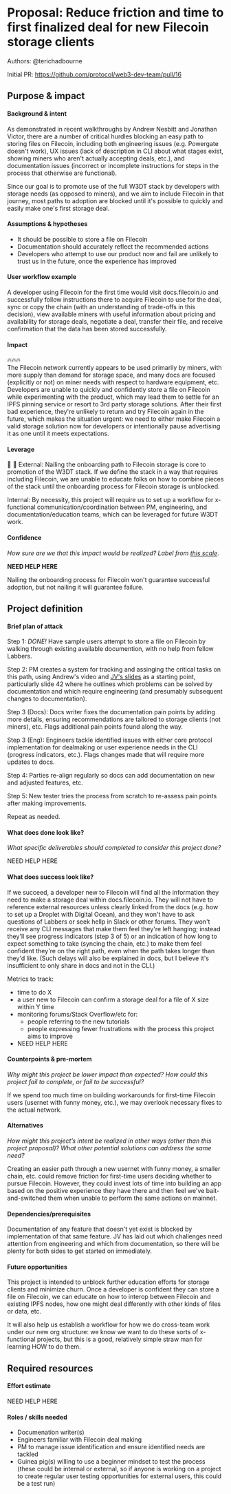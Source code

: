 # Proposal: Reduce friction and time to first finalized deal for new Filecoin storage clients

Authors: @terichadbourne

Initial PR: https://github.com/protocol/web3-dev-team/pull/16 <!-- Reference the PR first proposing this document. Oooh, self-reference! -->

<!--
This template is for a proposal/brief/pitch for a significant project to be undertaken by a Web3 Dev project team.
The goal of project proposals is to help us decide which work to take on, which things are more valuable than other things.
-->
<!--
A proposal should contain enough detail for others to understand how this project contributes to our team’s mission of product-market fit
for our unified stack of protocols, what is included in scope of the project, where to get started if a project team were to take this on,
and any other information relevant for prioritizing this project against others.
It does not need to describe the work in much detail. Most technical design and planning would take place after a proposal is adopted.
Good project scope aims for ~3-5 engineers for 1-3 months (though feel free to suggest larger-scoped projects anyway). 
Projects do not include regular day-to-day maintenance and improvement work, e.g. on testing, tooling, validation, code clarity, refactors for future capability, etc.
-->
<!--
For ease of discussion in PRs, consider breaking lines after every sentence or long phrase.
-->

## Purpose &amp; impact 
#### Background &amp; intent
As demonstrated in recent walkthroughs by Andrew Nesbitt and Jonathan Victor, there are a number of critical hurdles blocking an easy path to storing files on Filecoin, including both engineering issues (e.g. Powergate doesn't work), UX issues (lack of description in CLI about what stages exist, showing miners who aren't actually accepting deals, etc.), and documentation issues (incorrect or incomplete instructions for steps in the process that otherwise are functional).

Since our goal is to promote use of the full W3DT stack by developers with storage needs (as opposed to miners), and we aim to include Filecoin in that journey, most paths to adoption are blocked until it's possible to quickly and easily make one's first storage deal. 

#### Assumptions &amp; hypotheses
- It should be possible to store a file on Filecoin
- Documentation should accurately reflect the recommended actions
- Developers who attempt to use our product now and fail are unlikely to trust us in the future, once the experience has improved

#### User workflow example
A developer using Filecoin for the first time would visit docs.filecoin.io and successfully follow instructions there to acquire Filecoin to use for the deal, sync or copy the chain (with an understanding of trade-offs in this decision), view available miners with useful information about pricing and availability for storage deals, negotiate a deal, transfer their file, and receive confirmation that the data has been stored successfully. 

#### Impact
🔥🔥🔥  
The Filecoin network currently appears to be used primarily by miners, with more supply than demand for storage space, and many docs are focused (explicitly or not) on miner needs with respect to hardware equipment, etc. Developers are unable to quickly and confidently store a file on Filecoin while experimenting with the product, which may lead them to settle for an IPFS pinning service or resort to 3rd party storage solutions. After their first bad experience, they're unlikely to return and try Filecoin again in the future, which makes the situation urgent: we need to either make Filecoin a valid storage solution now for developers or intentionally pause advertising it as one until it meets expectations.

#### Leverage
🎯 🎯 
External: Nailing the onboarding path to Filecoin storage is core to promotion of the W3DT stack. If we define the stack in a way that requires including Filecoin, we are unable to educate folks on how to combine pieces of the stack until the onboarding process for Filecoin storage is unblocked. 

Internal:  By necessity, this project will require us to set up a workflow for x-functional communication/coordination between PM, engineering, and documentation/education teams, which can be leveraged for future W3DT work.


#### Confidence
_How sure are we that this impact would be realized? Label from [this scale](https://medium.com/@nimay/inside-product-introduction-to-feature-priority-using-ice-impact-confidence-ease-and-gist-5180434e5b15)_.

**NEED HELP HERE**

Nailing the onboarding process for Filecoin won't guarantee successful adoption, but not nailing it will guarantee failure. 

## Project definition
#### Brief plan of attack

Step 1: _DONE!_ Have sample users attempt to store a file on Filecoin by walking through existing available documention, with no help from fellow Labbers. 

Step 2: PM creates a system for tracking and assinging the critical tasks on this path, using Andrew's video and [JV's slides](https://docs.google.com/presentation/d/1UbO7LKo47KTZcPL8xK41ubFEZwJ7MeFnnAT0_y1yIII/edit?usp=sharing) as a starting point, particularly slide 42 where he outlines which problems can be solved by documentation and which require engineering (and presumably subsequent changes to documentation).

Step 3 (Docs): Docs writer fixes the documentation pain points by adding more details, ensuring recommendations are tailored to storage clients (not miners), etc. Flags additional pain points found along the way. 

Step 3 (Eng): Engineers tackle identified issues with either core protocol implementation for dealmaking or user experience needs in the CLI (progress indicators, etc.). Flags changes made that will require more updates to docs.

Step 4: Parties re-align regularly so docs can add documentation on new and adjusted features, etc. 

Step 5: New tester tries the process from scratch to re-assess pain points after making improvements.

Repeat as needed.


#### What does done look like?
_What specific deliverables should completed to consider this project done?_

NEED HELP HERE

####  What does success look like?

If we succeed, a developer new to Filecoin will find all the information they need to make a storage deal within docs.filecoin.io. They will not have to reference external resources unless clearly linked from the docs (e.g. how to set up a Droplet with Digital Ocean), and they won't have to ask questions of Labbers or seek hellp in Slack or other forums. They won't receive any CLI messages that make them feel they're left hanging; instead they'll see progress indicators (step 3 of 5) or an indication of how long to expect something to take (syncing the chain, etc.) to make them feel confident they're on the right path, even when the path takes longer than they'd like. (Such delays will also be explained in docs, but I believe it's insufficient to only share in docs and not in the CLI.) 

Metrics to track:
- time to do X 
- a user new to Filecoin can confirm a storage deal for a file of X size within Y time
- monitoring forums/Stack Overflow/etc for: 
    -  people referring to the new tutorials
    -  people expressing fewer frustrations with the process this project aims to improve
- NEED HELP HERE 

#### Counterpoints &amp; pre-mortem
_Why might this project be lower impact than expected? How could this project fail to complete, or fail to be successful?_

If we spend too much time on building workarounds for first-time Filecoin users (usernet with funny money, etc.), we may overlook necessary fixes to the actual network.

#### Alternatives
_How might this project’s intent be realized in other ways (other than this project proposal)? What other potential solutions can address the same need?_

Creating an easier path through a new usernet with funny money, a smaller chain, etc. could remove friction for first-time users deciding whether to pursue Filecoin. However, they could invest lots of time into building an app based on the positive experience they have there and then feel we've bait-and-switched them when unable to perform the same actions on mainnet. 

#### Dependencies/prerequisites
<!--List any other projects that are dependencies/prerequisites for this project that is being pitched.-->
Documentation of any feature that doesn't yet exist is blocked by implementation of that same feature. JV has laid out which challenges need attention from engineering and which from documentation, so there will be plenty for both sides to get started on immediately.  

#### Future opportunities
<!--What future projects/opportunities could this project enable?-->

This project is intended to unblock further education efforts for storage clients and minimize churn. Once a developer is confident they can store a file on Filecoin, we can educate on how to interop between Filecoin and existing IPFS nodes, how one might deal differently with other kinds of files or data, etc.

It will also help us establish a workflow for how we do cross-team work under our new org structure: we know we want to do these sorts of x-functional projects, but this is a good, relatively simple straw man for learning HOW to do them.

## Required resources

#### Effort estimate
<!--T-shirt size rating of the size of the project. If the project might require external collaborators/teams, please note in the roles/skills section below). 
For a team of 3-5 people with the appropriate skills:
- Small, 1-2 weeks
- Medium, 3-5 weeks
- Large, 6-10 weeks
- XLarge, >10 weeks
Describe any choices and uncertainty in this scope estimate. (E.g. Uncertainty in the scope until design work is complete, low uncertainty in execution thereafter.)
-->

NEED HELP HERE

#### Roles / skills needed
<!--Describe the knowledge/skill-sets and team that are needed for this project (e.g. PM, docs, protocol or library expertise, design expertise, etc.). If this project could be externalized to the community or a team outside PL's direct employment, please note that here.-->
- Documenation writer(s)
- Engineers familiar with Filecoin deal making
- PM to manage issue identification and ensure identified needs are tackled
- Guinea pig(s) willing to use a beginner mindset to test the process (these could be internal or external, so if anyone is working on a project to create regular user testing opportunities for external users, this could be a test run)
